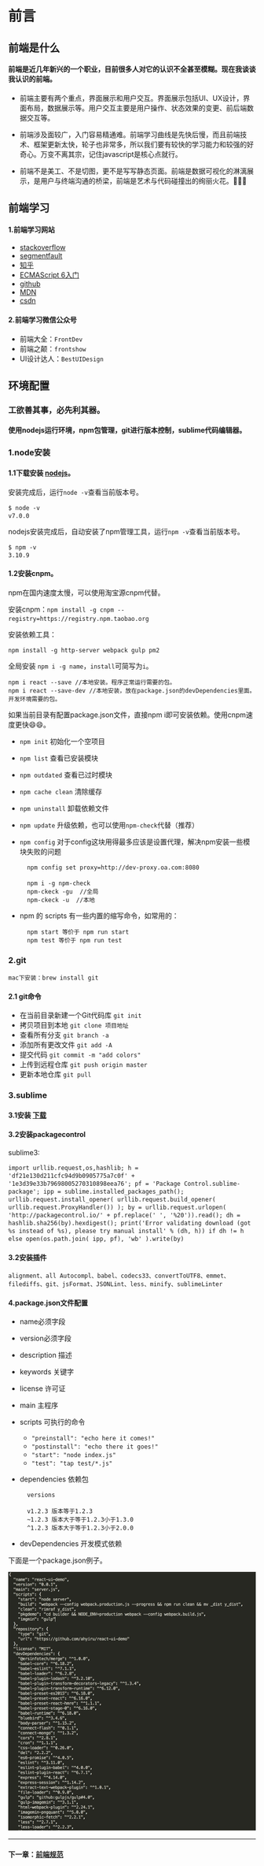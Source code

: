 
# 前言

## 前端是什么

#### 前端是近几年新兴的一个职业，目前很多人对它的认识不全甚至模糊。现在我谈谈我认识的前端。

- 前端主要有两个重点，界面展示和用户交互。界面展示包括UI、UX设计，界面布局，数据展示等。用户交互主要是用户操作、状态效果的变更、前后端数据交互等。

- 前端涉及面较广，入门容易精通难。前端学习曲线是先快后慢，而且前端技术、框架更新太快，轮子也非常多，所以我们要有较快的学习能力和较强的好奇心。万变不离其宗，记住javascript是核心点就行。

- 前端不是美工、不是切图，更不是写写静态页面。前端是数据可视化的淋漓展示，是用户与终端沟通的桥梁，前端是艺术与代码碰撞出的绚丽火花。🎉🎉🎉

## 前端学习

#### 1.前端学习网站

- [stackoverflow](http://stackoverflow.com/)
- [segmentfault](https://segmentfault.com/)
- [知乎](https://www.zhihu.com/)
- [ECMAScript 6入门](http://es6.ruanyifeng.com/)
- [github](https://github.com/)
- [MDN](https://developer.mozilla.org/zh-CN/)
- [csdn](http://www.csdn.net/)

#### 2.前端学习微信公众号

- 前端大全：`FrontDev`
- 前端之颠：`frontshow`
- UI设计达人：`BestUIDesign`

## 环境配置

### 工欲善其事，必先利其器。

#### 使用nodejs运行环境，npm包管理，git进行版本控制，sublime代码编辑器。

### 1.node安装

#### 1.1下载安装 [nodejs](https://nodejs.org/en/)。

安装完成后，运行`node -v`查看当前版本号。

	$ node -v
	v7.0.0
	
nodejs安装完成后，自动安装了npm管理工具，运行`npm -v`查看当前版本号。

	$ npm -v
	3.10.9
	
#### 1.2安装cnpm。

npm在国内速度太慢，可以使用淘宝源cnpm代替。
	
安装cnpm：`npm install -g cnpm --registry=https://registry.npm.taobao.org`
	
安装依赖工具：
		
	npm install -g http-server webpack gulp pm2
	
全局安装 `npm i -g name`，`install`可简写为`i`。
	
	npm i react --save //本地安装。程序正常运行需要的包。
	npm i react --save-dev //本地安装，放在package.json的devDependencies里面。开发环境需要的包。
	
如果当前目录有配置package.json文件，直接npm i即可安装依赖。使用cnpm速度更快😄😄。

- `npm init` 初始化一个空项目
- `npm list` 查看已安装模块
- `npm outdated` 查看已过时模块
- `npm cache clean` 清除缓存
- `npm uninstall` 卸载依赖文件
- `npm update` 升级依赖，也可以使用`npm-check`代替（推荐）
- `npm config` 对于config这块用得最多应该是设置代理，解决npm安装一些模块失败的问题

		npm config set proxy=http://dev-proxy.oa.com:8080

		npm i -g npm-check
		npm-ckeck -gu  //全局
		npm-ckeck -u  //本地

- npm 的 scripts 有一些内置的缩写命令，如常用的：
	
		npm start 等价于 npm run start
		npm test 等价于 npm run test
	
### 2.git

	mac下安装：brew install git
	
#### 2.1 git命令
- 在当前目录新建一个Git代码库 `git init`
- 拷贝项目到本地 `git clone 项目地址`
- 查看所有分支  `git branch -a`
- 添加所有更改文件 `git add -A`
- 提交代码 `git commit -m "add colors"`
- 上传到远程仓库 `git push origin master`
- 更新本地仓库 `git pull`

### 3.sublime

#### 3.1安装 [下载](http://www.sublimetext.com/)

#### 3.2安装packagecontrol
sublime3:

	import urllib.request,os,hashlib; h = 'df21e130d211cfc94d9b0905775a7c0f' + '1e3d39e33b79698005270310898eea76'; pf = 'Package Control.sublime-package'; ipp = sublime.installed_packages_path(); urllib.request.install_opener( urllib.request.build_opener( urllib.request.ProxyHandler()) ); by = urllib.request.urlopen( 'http://packagecontrol.io/' + pf.replace(' ', '%20')).read(); dh = hashlib.sha256(by).hexdigest(); print('Error validating download (got %s instead of %s), please try manual install' % (dh, h)) if dh != h else open(os.path.join( ipp, pf), 'wb' ).write(by)

#### 3.2安装插件
	
	alignment、all Autocompl、babel、codecs33、convertToUTF8、emmet、filediffs、git、jsFormat、JSONLint、less、minify、sublimeLinter
	
#### 4.package.json文件配置

- name必须字段
- version必须字段
- description 描述
- keywords 关键字
- license 许可证
- main 主程序
- scripts 可执行的命令
	- `"preinstall": "echo here it comes!"`
	- `"postinstall": "echo there it goes!"`
	- `"start": "node index.js"`
	- `"test": "tap test/*.js"`
- dependencies 依赖包

		versions
		
		v1.2.3 版本等于1.2.3
		~1.2.3 版本大于等于1.2.3小于1.3.0
		^1.2.3 版本大于等于1.2.3小于2.0.0

- devDependencies 开发模式依赖

下面是一个package.json例子。

![package.json](./img/1.1.png)


*********************

#### 下一章：[前端规范](./前端规范.md)